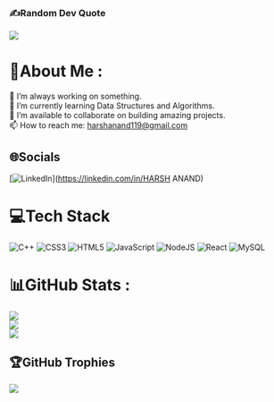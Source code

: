 ### ✍️Random Dev Quote
![](https://quotes-github-readme.vercel.app/api?type=vetical&theme=radical)

# 💫About Me :
🔭 I’m always working on something.   
🌱 I’m currently learning Data Structures and Algorithms.  
👯 I’m available to collaborate on building amazing projects.  
📫 How to reach me: harshanand119@gmail.com   

## 🌐Socials
[![LinkedIn](https://img.shields.io/badge/LinkedIn-%230077B5.svg?logo=linkedin&logoColor=white)](https://linkedin.com/in/HARSH ANAND) 

# 💻Tech Stack
![C++](https://img.shields.io/badge/c++-%2300599C.svg?style=for-the-badge&logo=c%2B%2B&logoColor=white) ![CSS3](https://img.shields.io/badge/css3-%231572B6.svg?style=for-the-badge&logo=css3&logoColor=white) ![HTML5](https://img.shields.io/badge/html5-%23E34F26.svg?style=for-the-badge&logo=html5&logoColor=white) ![JavaScript](https://img.shields.io/badge/javascript-%23323330.svg?style=for-the-badge&logo=javascript&logoColor=%23F7DF1E) ![NodeJS](https://img.shields.io/badge/node.js-6DA55F?style=for-the-badge&logo=node.js&logoColor=white) ![React](https://img.shields.io/badge/react-%2320232a.svg?style=for-the-badge&logo=react&logoColor=%2361DAFB) ![MySQL](https://img.shields.io/badge/mysql-%2300f.svg?style=for-the-badge&logo=mysql&logoColor=white)
# 📊GitHub Stats :
![](https://github-readme-stats.vercel.app/api?username=HarshAn119&theme=radical&hide_border=false&include_all_commits=false&count_private=true)<br/>
![](https://github-readme-streak-stats.herokuapp.com/?user=HarshAn119&theme=radical&hide_border=false)<br/>
![](https://github-readme-stats.vercel.app/api/top-langs/?username=HarshAn119&theme=radical&hide_border=false&include_all_commits=false&count_private=true&layout=compact)

## 🏆GitHub Trophies
![](https://github-profile-trophy.vercel.app/?username=HarshAn119&theme=radical&no-frame=false&no-bg=false&margin-w=4)
